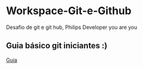 # Workspace-Git-e-Github
Desafio de git e git hub, Philips Developer you are you
## Guia básico git iniciantes :)
[Guia](https://dev.to/womakerscode/git-e-github-guia-rapido-e-comandos-basicos-para-iniciantes-4ile)
